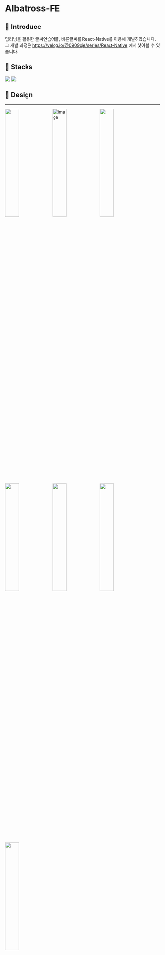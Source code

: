 # Albatross-FE

## 📌 Introduce

딥러닝을 활용한 글씨연습어플, 바른글씨를 React-Native를 이용해 개발하였습니다.
<br>
그 개발 과정은 https://velog.io/@0909oje/series/React-Native 에서 찾아볼 수 있습니다.

## 📌 Stacks

<img src="https://img.shields.io/badge/ReactNative-FE2E2E?style=flat-square&logo=React&logoColor=white"/></a>
<img src="https://img.shields.io/badge/JavaScript-F7D358?style=flat-square&logo=JavaScript&logoColor=white"/></a>

## 📌 Design

<hr/>
<img src="https://user-images.githubusercontent.com/65931227/170225530-b9b5882f-5bdb-4e89-b7ed-f22595f7c9ca.png" align="left" width="30%" height="30%"/>
<img width="30%" alt="image" src="https://user-images.githubusercontent.com/65931227/170225293-ed2b6c6e-6903-4277-a466-47864847cc2e.png" align="left">
<img src="https://user-images.githubusercontent.com/65931227/170225567-c2b9aad9-0b21-44cf-9feb-4e04259171e3.png" width="30%" height="30%"/> 

<div style="margin-bottom:50px"> </div>
 
<img src="https://user-images.githubusercontent.com/65931227/170225335-cdb6be82-a764-43ed-b5d8-f9f1d0e7dd98.png" align="left" width="30%" height="30%"/>
<img src="https://user-images.githubusercontent.com/65931227/170225411-87574d1d-64d6-401b-911a-dd585c05c8f6.png" align="left" width="30%" height="30%"/>

<div style="margin-bottom:50px"> </div>

<img src="https://user-images.githubusercontent.com/65931227/170225469-d5e5ab50-3393-48fa-ad30-59c5b03dab95.png" align="left" width="30%" height="30%"/>
<img src="https://user-images.githubusercontent.com/65931227/170225639-b761524a-5526-4327-8c0f-759f7c467d9b.png" width="30%" height="30%"/> 




